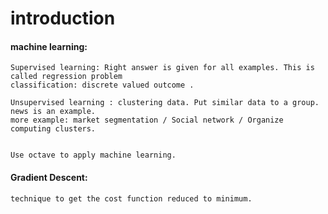 

# introduction

#### machine learning:

    Supervised learning: Right answer is given for all examples. This is called regression problem  
    classification: discrete valued outcome .  
    
    Unsupervised learning : clustering data. Put similar data to a group. news is an example. 
    more example: market segmentation / Social network / Organize computing clusters. 
    
    
    Use octave to apply machine learning.  
    
#### Gradient Descent:  

    technique to get the cost function reduced to minimum.  
    
    
